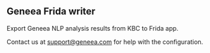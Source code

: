 ## Geneea Frida writer

Export Geneea NLP analysis results from KBC to Frida app.

Contact us at [support@geneea.com](mailto:support@geneea.com) for help with the configuration.
